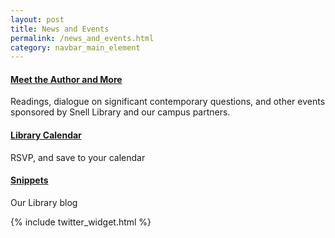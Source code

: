 ```yaml
---
layout: post
title: News and Events
permalink: /news_and_events.html
category: navbar_main_element
---
```


#### [Meet the Author and More](http://library.northeastern.edu/news-events)
Readings, dialogue on significant contemporary questions, and other events sponsored by Snell Library and our campus partners.


#### [Library Calendar](http://library.northeastern.edu/news-events/calendar) 
RSVP, and save to your calendar 

#### [Snippets](http://www.lib.neu.edu/snippets/) 
Our Library blog 

{% include twitter_widget.html %}
